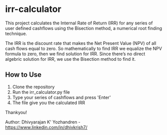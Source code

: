 # irr-calculator
This project calculates the Internal Rate of Return (IRR) for any series of user defined cashflows using the Bisection method, a numerical root finding technique. 

The IRR is the discount rate that makes the Net Present Value (NPV) of all cash flows equal to zero. So mathematically to find IRR we equalize the NPV formula to zero, then we find solution for IRR. Since there’s no direct algebric solution for IRR, we use the Bisection method to find it.

## How to Use
1. Clone the repository
2. Run the irr_calculator.py file
3. Type your series of cashflows and press 'Enter'
4. The file give you the calculated IRR

Thankyou!

Author: Dhivyarajan K' Yozhandren - https://www.linkedin.com/in/dhivkrish7/

